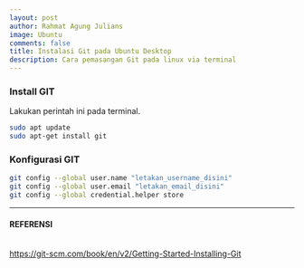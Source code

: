 ```yaml
---
layout: post
author: Rahmat Agung Julians
image: Ubuntu
comments: false
title: Instalasi Git pada Ubuntu Desktop
description: Cara pemasangan Git pada linux via terminal
---
```


### Install GIT 
Lakukan perintah ini pada terminal.
```bash
sudo apt update
sudo apt-get install git
```

### Konfigurasi GIT
```bash
git config --global user.name "letakan_username_disini"
git config --global user.email "letakan_email_disini"
git config --global credential.helper store
```


---
<h4> REFERENSI</h4> <br/>
<a href="https://git-scm.com/book/en/v2/Getting-Started-Installing-Git">https://git-scm.com/book/en/v2/Getting-Started-Installing-Git</a>